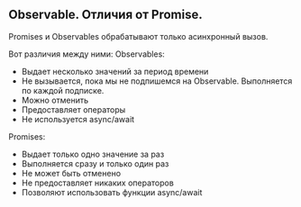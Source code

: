 ## Observable. Отличия от Promise.
Promises и Observables обрабатывают только асинхронный вызов.

Вот различия между ними:
Observables:
- Выдает несколько значений за период времени
- Не вызывается, пока мы не подпишемся на Observable. Выполняется по каждой подписке.
- Можно отменить
- Предоставляет операторы
- Не используется async/await

Promises:
- Выдает только одно значение за раз
- Выполняется сразу и только один раз
- Не может быть отменено
- Не предоставляет никаких операторов
- Позволяют использовать функции async/await
